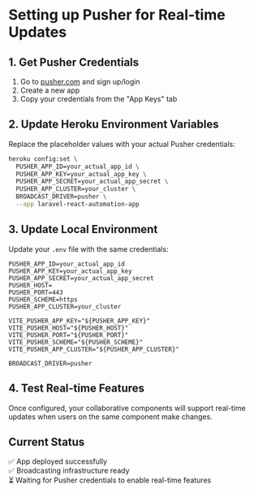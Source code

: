 # Setting up Pusher for Real-time Updates

## 1. Get Pusher Credentials

1. Go to [pusher.com](https://pusher.com) and sign up/login
2. Create a new app
3. Copy your credentials from the "App Keys" tab

## 2. Update Heroku Environment Variables

Replace the placeholder values with your actual Pusher credentials:

```bash
heroku config:set \
  PUSHER_APP_ID=your_actual_app_id \
  PUSHER_APP_KEY=your_actual_app_key \
  PUSHER_APP_SECRET=your_actual_app_secret \
  PUSHER_APP_CLUSTER=your_cluster \
  BROADCAST_DRIVER=pusher \
  --app laravel-react-automation-app
```

## 3. Update Local Environment

Update your `.env` file with the same credentials:

```env
PUSHER_APP_ID=your_actual_app_id
PUSHER_APP_KEY=your_actual_app_key
PUSHER_APP_SECRET=your_actual_app_secret
PUSHER_HOST=
PUSHER_PORT=443
PUSHER_SCHEME=https
PUSHER_APP_CLUSTER=your_cluster

VITE_PUSHER_APP_KEY="${PUSHER_APP_KEY}"
VITE_PUSHER_HOST="${PUSHER_HOST}"
VITE_PUSHER_PORT="${PUSHER_PORT}"
VITE_PUSHER_SCHEME="${PUSHER_SCHEME}"
VITE_PUSHER_APP_CLUSTER="${PUSHER_APP_CLUSTER}"

BROADCAST_DRIVER=pusher
```

## 4. Test Real-time Features

Once configured, your collaborative components will support real-time updates when users on the same component make changes.

## Current Status

✅ App deployed successfully  
✅ Broadcasting infrastructure ready  
⏳ Waiting for Pusher credentials to enable real-time features